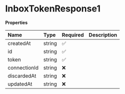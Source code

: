 # InboxTokenResponse1

**Properties**

| Name         | Type   | Required | Description |
| :----------- | :----- | :------- | :---------- |
| createdAt    | string | ✅       |             |
| id           | string | ✅       |             |
| token        | string | ✅       |             |
| connectionId | string | ❌       |             |
| discardedAt  | string | ❌       |             |
| updatedAt    | string | ❌       |             |
